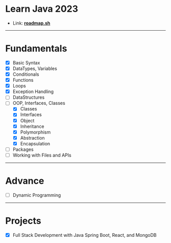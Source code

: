 # Learn Java 2023

- Link: **[roadmap.sh](https://roadmap.sh/java/)**

---

# Fundamentals

- [x] Basic Syntax
- [x] DataTypes, Variables
- [x] Conditionals
- [x] Functions
- [x] Loops
- [x] Exception Handling
- [ ] DataStructures
- [ ] OOP, Interfaces, Classes
  - [x] Classes
  - [x] Interfaces
  - [x] Object
  - [x] Inheritance
  - [x] Polymorphism
  - [x] Abstraction
  - [x] Encapsulation
- [ ] Packages
- [ ] Working with Files and APIs

---

# Advance

- [ ] Dynamic Programming

---

# Projects

- [x] Full Stack Development with Java Spring Boot, React, and MongoDB
